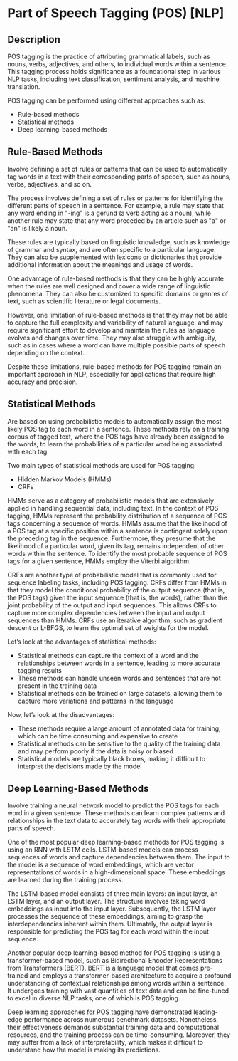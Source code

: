 # Part of Speech Tagging (POS) [NLP]

## Description

POS tagging is the practice of attributing grammatical labels, such as nouns, verbs, adjectives, and others, to individual words within a sentence. This tagging process holds significance as a foundational step in various NLP tasks, including text classification, sentiment analysis, and machine translation.

POS tagging can be performed using different approaches such as:

- Rule-based methods
- Statistical methods
- Deep learning-based methods

## Rule-Based Methods

Involve defining a set of rules or patterns that can be used to automatically tag words in a text with their corresponding parts of speech, such as nouns, verbs, adjectives, and so on.

The process involves defining a set of rules or patterns for identifying the different parts of speech in a sentence. For example, a rule may state that any word ending in "-ing" is a gerund (a verb acting as a noun), while another rule may state that any word preceded by an article such as "a" or "an" is likely a noun.

These rules are typically based on linguistic knowledge, such as knowledge of grammar and syntax, and are often specific to a particular language. They can also be supplemented with lexicons or dictionaries that provide additional information about the meanings and usage of words.

One advantage of rule-based methods is that they can be highly accurate when the rules are well designed and cover a wide range of linguistic phenomena. They can also be customized to specific domains or genres of text, such as scientific literature or legal documents.

However, one limitation of rule-based methods is that they may not be able to capture the full complexity and variability of natural language, and may require significant effort to develop and maintain the rules as language evolves and changes over time. They may also struggle with ambiguity, such as in cases where a word can have multiple possible parts of speech depending on the context.

Despite these limitations, rule-based methods for POS tagging remain an important approach in NLP, especially for applications that require high accuracy and precision.

## Statistical Methods

Are based on using probabilistic models to automatically assign the most likely POS tag to each word in a sentence. These methods rely on a training corpus of tagged text, where the POS tags have already been assigned to the words, to learn the probabilities of a particular word being associated with each tag.

Two main types of statistical methods are used for POS tagging:

- Hidden Markov Models (HMMs)
- CRFs

HMMs serve as a category of probabilistic models that are extensively applied in handling sequential data, including text. In the context of POS tagging, HMMs represent the probability distribution of a sequence of POS tags concerning a sequence of words. HMMs assume that the likelihood of a POS tag at a specific position within a sentence is contingent solely upon the preceding tag in the sequence. Furthermore, they presume that the likelihood of a particular word, given its tag, remains independent of other words within the sentence. To identify the most probable sequence of POS tags for a given sentence, HMMs employ the Viterbi algorithm.

CRFs are another type of probabilistic model that is commonly used for sequence labeling tasks, including POS tagging. CRFs differ from HMMs in that they model the conditional probability of the output sequence (that is, the POS tags) given the input sequence (that is, the words), rather than the joint probability of the output and input sequences. This allows CRFs to capture more complex dependencies between the input and output sequences than HMMs. CRFs use an iterative algorithm, such as gradient descent or L-BFGS, to learn the optimal set of weights for the model.

Let’s look at the advantages of statistical methods:

- Statistical methods can capture the context of a word and the relationships between words in a sentence, leading to more accurate tagging results
- These methods can handle unseen words and sentences that are not present in the training data
- Statistical methods can be trained on large datasets, allowing them to capture more variations and patterns in the language

Now, let’s look at the disadvantages:

- These methods require a large amount of annotated data for training, which can be time consuming and expensive to create
- Statistical methods can be sensitive to the quality of the training data and may perform poorly if the data is noisy or biased
- Statistical models are typically black boxes, making it difficult to interpret the decisions made by the model

## Deep Learning-Based Methods

Involve training a neural network model to predict the POS tags for each word in a given sentence. These methods can learn complex patterns and relationships in the text data to accurately tag words with their appropriate parts of speech.

One of the most popular deep learning-based methods for POS tagging is using an RNN with LSTM cells. LSTM-based models can process sequences of words and capture dependencies between them. The input to the model is a sequence of word embeddings, which are vector representations of words in a high-dimensional space. These embeddings are learned during the training process.

The LSTM-based model consists of three main layers: an input layer, an LSTM layer, and an output layer. The structure involves taking word embeddings as input into the input layer. Subsequently, the LSTM layer processes the sequence of these embeddings, aiming to grasp the interdependencies inherent within them. Ultimately, the output layer is responsible for predicting the POS tag for each word within the input sequence.

Another popular deep learning-based method for POS tagging is using a transformer-based model, such as Bidirectional Encoder Representations from Transformers (BERT). BERT is a language model that comes pre-trained and employs a transformer-based architecture to acquire a profound understanding of contextual relationships among words within a sentence. It undergoes training with vast quantities of text data and can be fine-tuned to excel in diverse NLP tasks, one of which is POS tagging.

Deep learning approaches for POS tagging have demonstrated leading-edge performance across numerous benchmark datasets. Nonetheless, their effectiveness demands substantial training data and computational resources, and the training process can be time-consuming. Moreover, they may suffer from a lack of interpretability, which makes it difficult to understand how the model is making its predictions.
